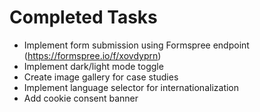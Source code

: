 # Completed Tasks

- Implement form submission using Formspree endpoint (https://formspree.io/f/xovdyprn)
- Implement dark/light mode toggle
- Create image gallery for case studies
- Implement language selector for internationalization
- Add cookie consent banner
